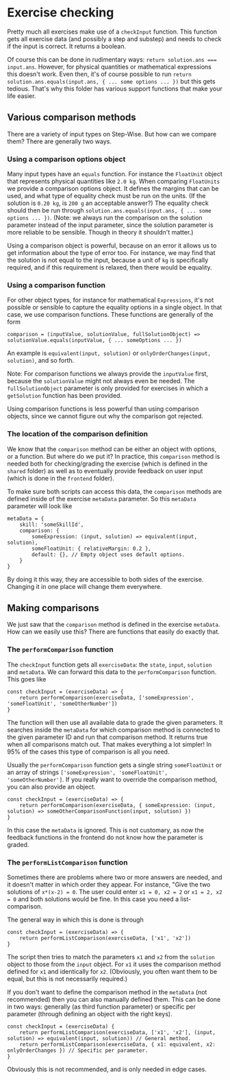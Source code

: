 # Exercise checking

Pretty much all exercises make use of a `checkInput` function. This function gets all exercise data (and possibly a step and substep) and needs to check if the input is correct. It returns a boolean.

Of course this can be done in rudimentary ways: `return solution.ans === input.ans`. However, for physical quantities or mathematical expressions this doesn't work. Even then, it's of course possible to run `return solution.ans.equals(input.ans, { ... some options ... })` but this gets tedious. That's why this folder has various support functions that make your life easier.

## Various comparison methods

There are a variety of input types on Step-Wise. But how can we compare them? There are generally two ways.

### Using a comparison options object

Many input types have an `equals` function. For instance the `FloatUnit` object that represents physical quantities like `2.0 kg`. When comparing `FloatUnits` we provide a comparison options object. It defines the margins that can be used, and what type of equality check must be run on the units. (If the solution is `0.20 kg`, is `200 g` an acceptable answer?) The equality check should then be run through `solution.ans.equals(input.ans, { ... some options ... })`. (Note: we always run the comparison on the solution parameter instead of the input parameter, since the solution parameter is more reliable to be sensible. Though in theory it shouldn't matter.)

Using a comparison object is powerful, because on an error it allows us to get information about the type of error too. For instance, we may find that the solution is not equal to the input, because a unit of `kg` is specifically required, and if this requirement is relaxed, then there would be equality.

### Using a comparison function

For other object types, for instance for mathematical `Expressions`, it's not possible or sensible to capture the equality options in a single object. In that case, we use comparison functions. These functions are generally of the form

```
comparison = (inputValue, solutionValue, fullSolutionObject) => solutionValue.equals(inputValue, { ... someOptions ... })
```

An example is `equivalent(input, solution)` or `onlyOrderChanges(input, solution)`, and so forth.

Note: For comparison functions we always provide the `inputValue` first, because the `solutionValue` might not always even be needed. The `fullSolutionObject` parameter is only provided for exercises in which a `getSolution` function has been provided.

Using comparison functions is less powerful than using comparison objects, since we cannot figure out why the comparison got rejected. 

### The location of the comparison definition

We know that the `comparison` method can be either an object with options, or a function. But where do we put it? In practice, this `comparison` method is needed both for checking/grading the exercise (which is defined in the `shared` folder) as well as to eventually provide feedback on user input (which is done in the `frontend` folder).

To make sure both scripts can access this data, the `comparison` methods are defined inside of the exercise `metaData` parameter. So this `metaData` parameter will look like

```
metaData = {
	skill: 'someSkillId',
	comparison: {
		someExpression: (input, solution) => equivalent(input, solution),
		someFloatUnit: { relativeMargin: 0.2 },
		default: {}, // Empty object uses default options.
	}
}
```

By doing it this way, they are accessible to both sides of the exercise. Changing it in one place will change them everywhere.


## Making comparisons

We just saw that the `comparison` method is defined in the exercise `metaData`. How can we easily use this? There are functions that easily do exactly that.

### The `performComparison` function

The `checkInput` function gets all `exerciseData`: the `state`, `input`, `solution` and `metaData`. We can forward this data to the `performComparison` function. This goes like

```
const checkInput = (exerciseData) => {
	return performComparison(exerciseData, ['someExpression', 'someFloatUnit', 'someOtherNumber'])
}
```

The function will then use all available data to grade the given parameters. It searches inside the `metaData` for which comparison method is connected to the given parameter ID and run that comparison method. It returns true when all comparisons match out. That makes everything a lot simpler! In 95% of the cases this type of comparison is all you need.

Usually the `performComparison` function gets a single string `someFloatUnit` or an array of strings `['someExpression', 'someFloatUnit', 'someOtherNumber']`. If you really want to override the comparison method, you can also provide an object.

```
const checkInput = (exerciseData) => {
	return performComparison(exerciseData, { someExpression: (input, solution) => someOtherComparisonFunction(input, solution) })
}
```

In this case the `metaData` is ignored. This is not customary, as now the feedback functions in the frontend do not know how the parameter is graded.

### The `performListComparison` function

Sometimes there are problems where two or more answers are needed, and it doesn't matter in which order they appear. For instance, "Give the two solutions of `x*(x-2) = 0`. The user could enter `x1 = 0, x2 = 2` or `x1 = 2, x2 = 0` and both solutions would be fine. In this case you need a list-comparison.

The general way in which this is done is through

```
const checkInput = (exerciseData) => {
	return performListComparison(exerciseData, ['x1', 'x2'])
}
```

The script then tries to match the parameters `x1` and `x2` from the `solution` object to those from the `input` object. For `x1` it uses the comparison method defined for `x1` and identically for `x2`. (Obviously, you often want them to be equal, but this is not necessarily required.)

If you don't want to define the comparison method in the `metaData` (not recommended) then you can also manually defined them. This can be done in two ways: generally (as third function parameter) or specific per parameter (through defining an object with the right keys).

```
const checkInput = (exerciseData) {
	return performListComparison(exerciseData, ['x1', 'x2'], (input, solution) => equivalent(input, solution)) // General method.
	return performListComparison(exerciseData, { x1: equivalent, x2: onlyOrderChanges }) // Specific per parameter.
}
```

Obviously this is not recommended, and is only needed in edge cases.
